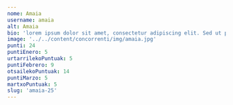 ```yaml
---
nome: Amaia
username: amaia
alt: Amaia
bio: 'lorem ipsum dolor sit amet, consectetur adipiscing elit. Sed ut purus eget'
image: '../../content/concorrenti/img/amaia.jpg'
punti: 24
puntiEnero: 5
urtarrilekoPuntuak: 5
puntiFebrero: 9
otsailekoPuntuak: 14
puntiMarzo: 5
martxoPuntuak: 5
slug: 'amaia-25'
---
```

